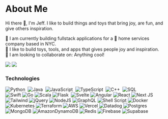 # About Me

Hi there 👋, I'm Jeff. I like to build things and toys that bring joy, are fun, and give others inspiration. 

📖 I am currently building fullstack applications for a 🧽 home services company based in NYC. <br>
🐶 I like to build toys, tools, and apps that gives people joy and inspiration. <br>
👯 I am looking to collaborate on: Anything cool! <br>

[![](https://img.shields.io/badge/linkedin-%230077B5.svg?&style=for-the-badge&logo=linkedin&logoColor=white)](https://www.linkedin.com/in/luodiwang/)
[![](https://img.shields.io/badge/Gmail-D14836?style=for-the-badge&logo=gmail&logoColor=white)](mailto:luodiw9@gmail.com)

### Technologies
![Python](https://img.shields.io/badge/-Python-05122A?style=flat&logo=python)&nbsp;
![Java](https://img.shields.io/badge/Java-05122A?style=flat&logo=openjdk&logoColor=slateblue)&nbsp;
![JavaScript](https://img.shields.io/badge/-JavaScript-05122A?style=flat&logo=javascript)&nbsp;
![TypeScript](https://img.shields.io/badge/-TypeScript-05122A?style=flat&logo=typescript)&nbsp;
![C++](https://img.shields.io/badge/-C++-05122A?style=flat&logo=C%2B%2B&logoColor=00599C)&nbsp;
![SQL](https://img.shields.io/badge/SQL-05122A?style=flat&logo=postgresql&logoColor=lightblue)\
![Swift](https://img.shields.io/badge/Swift-05122A?style=flat&logo=swift&logoColor=orange)
![Go](https://img.shields.io/badge/Go-05122A?style=flat&logo=go&logoColor=blue)
![Scala](https://img.shields.io/badge/Scala-05122A?style=flat&logo=scala&logoColor=red)
![Flask](https://img.shields.io/badge/-Flask-05122A?style=flat&logo=flask)&nbsp;
![Svelte](https://img.shields.io/badge/Svelte-05122A?style=flat&logo=svelte&logoColor=FF3E00)
![Angular](https://img.shields.io/badge/Angular-05122A?style=flat&logo=Angular&logoColor=red)
![React](https://img.shields.io/badge/React-05122A?style=flat&logo=react&logoColor=61DAFB)
![Next JS](https://img.shields.io/badge/Next-05122A?style=flat&logo=next.js&logoColor=white)
![Tailwind](https://img.shields.io/badge/Tailwind_CSS-05122A?style=flat&logo=tailwind-css&logoColor=lightblue)
![jQuery](https://img.shields.io/badge/jquery-05122A?style=flat&logo=jquery&logoColor=navyblue)
![NodeJS](https://img.shields.io/badge/node.js-05122A?style=flat&logo=node.js&logoColor=yellow)
![GraphQL](https://img.shields.io/badge/GraphQL-05122A?style=flat&logo=graphql&logoColor=purple)
![Shell Script](https://img.shields.io/badge/shell-05122A?style=flat&logo=shell&logoColor=white)
![Docker](https://img.shields.io/badge/Docker-05122A?style=flat&logo=Docker&logoColor=blue)
![Kubernetes](https://img.shields.io/badge/Kubernetes-05122A?style=flat&logo=Kubernetes&logoColor=blue)
![Terraform](https://img.shields.io/badge/Terraform-05122A?style=flat&logo=Terraform&logoColor=purple)
![AWS](https://img.shields.io/badge/AWS-05122A?style=flat&logo=AWS&logoColor=orange)
![Vercel](https://img.shields.io/badge/Vercel-05122A?style=flat&logo=Vercel&logoColor=white)
![Datadog](https://img.shields.io/badge/Datadog-05122A?style=flat&logo=Datadog&logoColor=purple)
![Postgres](https://img.shields.io/badge/Postgres-05122A?style=flat&logo=Postgresql&logoColor=blue)
![MongoDB](https://img.shields.io/badge/MongoDB-05122A?style=flat&logo=MongoDB&logoColor=green)
![AmazonDynamoDB](https://img.shields.io/badge/AmazonDynamoDB-05122A?style=flat&logo=AmazonDynamoDB&logoColor=white)
![Redis](https://img.shields.io/badge/Redis-05122A?style=flat&logo=Redis&logoColor=red)
![Firebase](https://img.shields.io/badge/Firebase-05122A?style=flat&logo=Firebase&logoColor=yelloworange)
![Supabase](https://img.shields.io/badge/Supabase-05122A?style=flat&logo=Supabase&logoColor=mintgreen)
